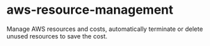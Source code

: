 # aws-resource-management
Manage AWS resources and costs, automatically terminate or delete unused resources to save the cost.
